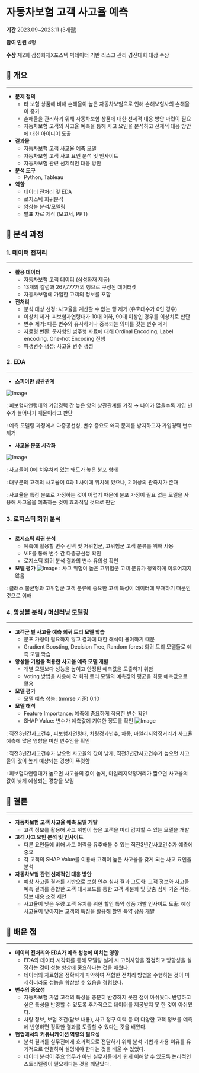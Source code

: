 # 자동차보험 고객 사고율 예측

**기간** 2023.09~2023.11 (3개월)

**참여 인원** 4명

**수상** 제2회 삼성화재X포스텍 빅데이터 기반 리스크 관리 경진대회 대상 수상

## 📌 개요

---

- **문제 정의**
    - 타 보험 상품에 비해 손해율이 높은 자동차보험으로 인해 손해보험사의 손해율이 증가
    - 손해율을 관리하기 위해 자동차보험 상품에 대한 선제적 대응 방안 마련이 필요
    - 자동차보험 고객의 사고율 예측을 통해 사고 요인을 분석하고 선제적 대응 방안에 대한 아이디어 도출
- **결과물**
    - 자동차보험 고객 사고율 예측 모델
    - 자동차보험 고객 사고 요인 분석 및 인사이트
    - 자동차보험 관련 선제적인 대응 방안
- **분석 도구**
    - Python, Tableau
- **역할**
    - 데이터 전처리 및 EDA
    - 로지스틱 회귀분석
    - 앙상블 분석/모델링
    - 발표 자료 제작 (보고서, PPT)

## 📌 분석 과정

### 1. 데이터 전처리

---

- **활용 데이터**
    - 자동차보험 고객 데이터 (삼성화재 제공)
    - 13개의 칼럼과 267,777개의 행으로 구성된 데이터셋
    - 자동차보험에 가입한 고객의 정보를 포함
- **전처리**
    - 분석 대상 선정: 사고율을 계산할 수 없는 행 제거 (유효대수가 0인 경우)
    - 이상치 제거: 피보험자연령대가 10대 이하, 90대 이상인 경우를 이상치로 판단
    - 변수 제거: 다른 변수와 유사하거나 중복되는 의미를 갖는 변수 제거
    - 자료형 변환: 문자형인 범주형 자료에 대해 Ordinal Encoding, Label encoding, One-hot Encoding 진행
    - 파생변수 생성: 사고율 변수 생성

### 2. EDA

---

- **스피어만 상관관계**

![Image](https://github.com/user-attachments/assets/74b0238d-6908-4784-ba31-2ddf9cb46f5e)

: 피보험자연령대와 가입경력 간 높은 양의 상관관계를 가짐 → 나이가 많을수록 가입 년수가 늘어나기 때문이라고 판단

: 예측 모델링 과정에서 다중공선성, 변수 중요도 왜곡 문제를 방지하고자 가입경력 변수 제거

- **사고율 분포 시각화**

![Image](https://github.com/user-attachments/assets/fe3da506-b7c4-43b0-87d6-4dcfc0e28711)

: 사고율이 0에 치우쳐져 있는 왜도가 높은 분포 형태

: 대부분의 고객의 사고율이 0과 1 사이에 위치해 있으나, 2 이상의 관측치가 존재 

: 사고율을 특정 분포로 가정하는 것이 어렵기 때문에 분포 가정이 필요 없는 모델을 사용해 사고율을 예측하는 것이 효과적일 것으로 판단

### 3. 로지스틱 회귀 분석

---

- **로지스틱 회귀 분석**
    - 예측에 활용할 변수 선택 및 저위험군, 고위험군 고객 분류를 위해 사용
    - VIF를 통해 변수 간 다중공선성 확인
    - 로지스틱 회귀 분석 결과의 변수 유의성 확인
- **모델 평가**
![Image](https://github.com/user-attachments/assets/23b82ed3-c401-4726-9533-d030a8c91240)
: 사고 위험이 높은 고위험군 고객 분류가 정확하게 이루어지지 않음

: 클래스 불균형과 고위험군 고객 분류에 중요한 고객 특성이 데이터에 부재하기 때문인 것으로 이해

### 4. 앙상블 분석 / 머신러닝 모델링

---

- **고객군 별 사고율 예측 회귀 트리 모델 학습**
    - 분포 가정이 필요하지 않고 결과에 대한 해석이 용이하기 때문
    - Gradient Boosting, Decision Tree, Random forest 회귀 트리 모델들로 예측 모델 학습
- **앙상블 기법을 적용한 사고율 예측 모델 개발**
    - 개별 모델보다 성능을 높이고 안정된 예측값을 도출하기 위함
    - Voting 방법을 사용해 각 회귀 트리 모델의 예측값의 평균을 최종 예측값으로 활용
- **모델 평가**
    - 모델 예측 성능: (nmrse 기준) 0.10
- **모델 해석**
    - Feature Importance: 예측에 중요하게 작용한 변수 확인
    - SHAP Value: 변수가 예측값에 기여한 정도를 확인
![Image](https://github.com/user-attachments/assets/0d925071-c59b-4844-8b60-c651f253431f)

: 직전3년간사고건수, 피보험자연령대, 차량경과년수, 차종, 마일리지약정거리가 사고율 예측에 많은 영향을 미친 변수임을 확인

: 직전3년간사고건수가 낮으면 사고율의 값이 낮게, 직전3년간사고건수가 높으면 사고율의 값이 높게 예상되는 경향이 뚜렷함

: 피보험자연령대가 높으면 사고율의 값이 높게, 마일리지약정거리가 짧으면 사고율의 값이 낮게 예상되는 경향을 보임

## 📌 결론

---

- **자동차보험 고객 사고율 예측 모델 개발**
    - 고객 정보를 활용해 사고 위험이 높은 고객을 미리 감지할 수 있는 모델을 개발
- **고객 사고 요인 분석 및 인사이트**
    - 다른 요인들에 비해 사고 이력을 유추해볼 수 있는 직전3년간사고건수가 예측에 중요
    - 각 고객의 SHAP Value를 이용해 고객이 높은 사고율을 갖게 되는 사고 요인을 분석
- **자동차보험 관련 선제적인 대응 방안**
    - 예상 사고율 결과를 기반으로 보험 인수 심사 결과 고도화: 고객 정보와 사고율 예측 결과를 종합한 고객 대시보드를 통한 고객 세분화 및 맞춤 심사 기준 적용, 담보 내용 조정 제안
    - 사고율이 낮은 우량 고객 유치를 위한 할인 특약 상품 개발 인사이트 도출: 예상 사고율이 낮아지는 고객의 특징을 활용해 할인 특약 상품 개발

## 📌 배운 점

---

- **데이터 전처리와 EDA가 예측 성능에 미치는 영향**
    - EDA와 데이터 시각화를 통해 모델링 설계 시 고려사항을 점검하고 방향성을 설정하는 것이 성능 향상에 중요하다는 것을 배웠다.
    - 데이터의 자료형을 정확하게 파악하여 적합한 전처리 방법을 수행하는 것이 미세하더라도 성능을 향상할 수 있음을 경험했다.
- **변수의 중요성**
    - 자동차보험 가입 고객의 특성을 충분히 반영하지 못한 점이 아쉬웠다. 반영하고 싶은 특성을 반영할 수 있도록 추가적으로 데이터를 제공받지 못 한 것이 아쉬웠다.
    - 차량 정보, 보험 조건(담보 내용), 사고 청구 이력 등 더 다양한 고객 정보를 예측에 반영하면 정확한 결과를 도출할 수 있다는 것을 배웠다.
- **현업에서의 커뮤니케이션 역량의 필요성**
    - 분석 결과를 실무진에게 효과적으로 전달하기 위해 분석 기법과 사용 이유를 유기적으로 연결하여 설명해야 한다는 것을 배울 수 있었다.
    - 데이터 분석이 주요 업무가 아닌 실무자들에게 쉽게 이해할 수 있도록 논리적인 스토리텔링이 필요하다는 것을 깨달았다.
